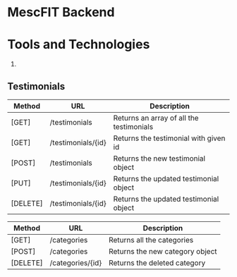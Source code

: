 # MescFIT Backend

# Tools and Technologies
1.

## Testimonials

| Method   | URL                | Description                              |
|----------|--------------------|------------------------------------------|
| [GET]    | /testimonials      | Returns an array of all the testimonials |
| [GET]    | /testimonials/{id} | Returns the testimonial with given id    |
| [POST]   | /testimonials      | Returns the new testimonial object       |
| [PUT]    | /testimonials/{id} | Returns the updated testimonial object   |
| [DELETE] | /testimonials/{id} | Returns the updated testimonial object   |

| Method   | URL              | Description                     |
|----------|------------------|---------------------------------|
| [GET]    | /categories      | Returns all the categories      |
| [POST]   | /categories      | Returns the new category object |
| [DELETE] | /categories/{id} | Returns the deleted category    |

